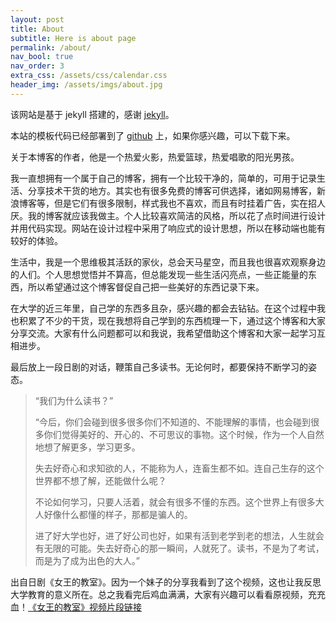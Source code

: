 ```yaml
---
layout: post
title: About
subtitle: Here is about page
permalink: /about/
nav_bool: true
nav_order: 3
extra_css: /assets/css/calendar.css
header_img: /assets/imgs/about.jpg
---
```


该网站是基于 jekyll 搭建的，感谢 [jekyll](https://github.com/jekyll/jekyll)。

本站的模板代码已经部署到了 [github](https://github.com/oujiaqi/jekyllBlog) 上，如果你感兴趣，可以下载下来。

关于本博客的作者，他是一个热爱火影，热爱篮球，热爱唱歌的阳光男孩。

我一直想拥有一个属于自己的博客，拥有一个比较干净的，简单的，可用于记录生活、分享技术干货的地方。其实也有很多免费的博客可供选择，诸如网易博客，新浪博客等，但是它们有很多限制，样式我也不喜欢，而且有时挂着广告，实在招人厌。我的博客就应该我做主。个人比较喜欢简洁的风格，所以花了点时间进行设计并用代码实现。网站在设计过程中采用了响应式的设计思想，所以在移动端也能有较好的体验。

生活中，我是一个思维极其活跃的家伙，总会天马星空，而且我也很喜欢观察身边的人们。个人思想觉悟并不算高，但总能发现一些生活闪亮点，一些正能量的东西，所以希望通过这个博客督促自己把一些美好的东西记录下来。

在大学的近三年里，自己学的东西多且杂，感兴趣的都会去钻钻。在这个过程中我也积累了不少的干货，现在我想将自己学到的东西梳理一下，通过这个博客和大家分享交流。大家有什么问题都可以和我说，我希望借助这个博客和大家一起学习互相进步。

最后放上一段日剧的对话，鞭策自己多读书。无论何时，都要保持不断学习的姿态。

> “我们为什么读书？”
>
> 
> “今后，你们会碰到很多很多你们不知道的、不能理解的事情，也会碰到很多你们觉得美好的、开心的、不可思议的事物。这个时候，作为一个人自然地想了解更多，学习更多。
> 
> 失去好奇心和求知欲的人，不能称为人，连畜生都不如。连自己生存的这个世界都不想了解，还能做什么呢？
> 
> 不论如何学习，只要人活着，就会有很多不懂的东西。这个世界上有很多大人好像什么都懂的样子，那都是骗人的。
> 
> 进了好大学也好，进了好公司也好，如果有活到老学到老的想法，人生就会有无限的可能。失去好奇心的那一瞬间，人就死了。读书，不是为了考试，而是为了成为出色的大人。”

出自日剧《女王的教室》。因为一个妹子的分享我看到了这个视频，这也让我反思大学教育的意义所在。总之我看完后鸡血满满，大家有兴趣可以看看原视频，充充血！[《女王的教室》视频片段链接](http://v.youku.com/v_show/id_XMTQ5MDk2MTk2MA==.html)
